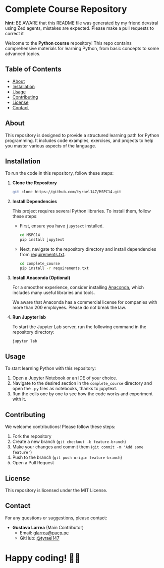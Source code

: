 # Complete Course Repository

<div class="alert alert-block alert-info"><b>hint: </b> BE AWARE that this README file was generated by my friend devstral using Zed agents, mistakes are expected. Please make a pull requests to correct it</div>

Welcome to the **Python course** repository! This repo contains comprehensive materials for learning Python, from basic concepts to some advanced topics.

## Table of Contents

- [About](#about)
- [Installation](#installation)
- [Usage](#usage)
- [Contributing](#contributing)
- [License](#license)
- [Contact](#contact)

## About

This repository is designed to provide a structured learning path for Python programming. It includes code examples, exercises, and projects to help you master various aspects of the language.

## Installation

To run the code in this repository, follow these steps:

1. **Clone the Repository**
   ```bash
   git clone https://github.com/tyrael147/MSPC14.git
   ```

2. **Install Dependencies**

   This project requires several Python libraries. To install them, follow these steps:
    - First, ensure you have `jupytext` installed.
      ```bash
      cd MSPC14
      pip install jupytext
      ```
    - Next, navigate to the repository directory and install dependencies from [requirements.txt](2025-I/complete_course/requirements.txt).
      ```bash
      cd complete_course
      pip install -r requirements.txt
      ```

3. **Install Anaconda (Optional)**

   For a smoother experience, consider installing [Anaconda](https://www.anaconda.com/products/distribution), which includes many useful libraries and tools.

   We aware that Anaconda has a commercial license for companies with more than 200 employees. Please do not break the law.

4. **Run Jupyter lab**

   To start the Jupyter Lab server, run the following command in the repository directory:
   ```bash
   jupyter lab
   ```

## Usage

To start learning Python with this repository:

1. Open a Jupyter Notebook or an IDE of your choice.
2. Navigate to the desired section in the `complete_course` directory and open the `.py` files as notebooks, thanks to jupytext.
3. Run the cells one by one to see how the code works and experiment with it.

## Contributing

We welcome contributions! Please follow these steps:

1. Fork the repository
2. Create a new branch (`git checkout -b feature-branch`)
3. Make your changes and commit them (`git commit -m 'Add some feature'`)
4. Push to the branch (`git push origin feature-branch`)
5. Open a Pull Request

## License

This repository is licensed under the MIT License.

## Contact

For any questions or suggestions, please contact:

- **Gustavo Larrea** (Main Contributor)
  - Email: glarrea@pucp.pe
  - GitHub: [@tyrael147](https://github.com/tyrael147)

# Happy coding! 🚀🐍
